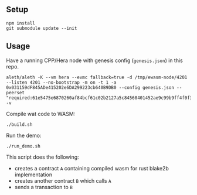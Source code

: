 ## Setup
```
npm install
git submodule update --init
```

## Usage
Have a running CPP/Hera node with genesis config (`genesis.json`) in this repo.
```
aleth/aleth -K --vm hera --evmc fallback=true -d /tmp/ewasm-node/4201 --listen 4201 --no-bootstrap -m on -t 1 -a 0x031159dF845ADe415202e6DA299223cb640B9DB0 --config genesis.json --peerset "required:61e5475e6870260af84bcf61c02b2127a5c84560401452ae9c99b9ff4f0f343d65c9e26209ec32d42028b365addba27824669eb70c73f69568964f77433afbbe@127.0.0.1:1234" -v
```

Compile wat code to WASM:
```
./build.sh
```

Run the demo:
```
./run_demo.sh
```

This script does the following:
 - creates a contract `A` containing compiled wasm for rust blake2b implementation
 - creates another contract `B` which calls `A`
 - sends a transaction to `B`
